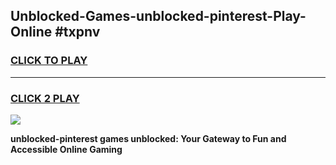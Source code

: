 
## Unblocked-Games-unblocked-pinterest-Play-Online #txpnv
<h3>
<a href="https://news.freeplayer.one?title=unblocked-pinterest&ref=3">CLICK TO PLAY</a></h3>
<hr>

<h3>
<a href="https://news.freeplayer.one?title=unblocked-pinterest&ref=3">CLICK 2 PLAY</a>
  
</h3>

<a href="https://news.freeplayer.one?title=unblocked-pinterest&ref=3"><img src="https://clearcache.store/games.png"></a>


**unblocked-pinterest games unblocked: Your Gateway to Fun and Accessible Online Gaming**
